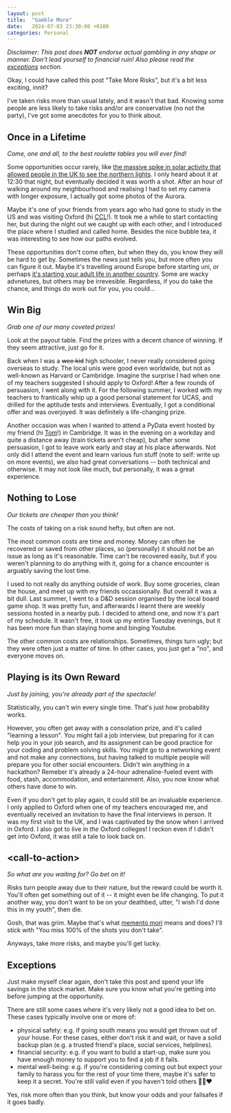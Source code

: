 ```yaml
---
layout: post
title:  "Gamble More"
date:   2024-07-03 23:30:00 +0100
categories: Personal
---
```


_Disclaimer: This post does **NOT** endorse actual gambling in any shape or manner. Don't lead yourself to financial ruin! Also please read the [exceptions](#exceptions) section._

Okay, I could have called this post "Take More Risks", but it's a bit less exciting, innit?

I've taken risks more than usual lately, and it wasn't that bad. Knowing some people are less likely to take risks and/or are conservative (no not the party), I've got some anecdotes for you to think about.

## Once in a Lifetime

_Come, one and all, to the best roulette tables you will ever find!_

Some opportunities occur rarely, like [the massive spike in solar activity that allowed people in the UK to see the northern lights](https://www.bbc.co.uk/news/uk-england-london-68995281). I only heard about it at 12:30 that night, but eventually decided it was worth a shot. After an hour of walking around my neighbourhood and realising I had to set my camera with longer exposure, I actually got some photos of the Aurora.

Maybe it's one of your friends from years ago who had gone to study in the US and was visiting Oxford (hi [CCL](https://www.linkedin.com/in/ching-lam-choi/)!). It took me a while to start contacting her, but during the night out we caught up with each other, and I introduced the place where I studied and called home. Besides the nice bubble tea, it was interesting to see how our paths evolved. 

These opportunities don't come often, but when they do, you know they will be hard to get by. Sometimes the news just tells you, but more often you can figure it out. Maybe it's travelling around Europe before starting uni, or perhaps [it's starting your adult life in another country](./2024-03-13-big-changes.md). Some are wacky advnetures, but others may be irrevesible. Regardless, if you do take the chance, and things do work out for you, you could...

## Win Big

_Grab one of our many coveted prizes!_

Look at the payout table. Find the prizes with a decent chance of winning. If they seem attractive, just go for it.

Back when I was a ~~wee kid~~ high schooler, I never really considered going overseas to study. The local unis were good even worldwide, but not as well-known as Harvard or Cambridge. Imagine the surprise I had when one of my teachers suggested I should apply to Oxford! After a few rounds of persuasion, I went along with it. For the following summer, I worked with my teachers to frantically whip up a good personal statement for UCAS, and drilled for the aptitude tests and interviews. Eventually, I got a conditional offer and was overjoyed. It was definitely a life-changing prize.

Another occasion was when I wanted to attend a PyData event hosted by my friend (hi [Tom](https://github.com/TomBurdge)!) in Cambridge. It was in the evening on a workday and quite a distance away (train tickets aren't cheap), but after some persuasion, I got to leave work early and stay at his place afterwards. Not only did I attend the event and learn various fun stuff (note to self: write up on more events), we also had great conversations -- both technical and otherwise. It may not look like much, but personally, it was a great experience.

## Nothing to Lose

_Our tickets are cheaper than you think!_

The costs of taking on a risk sound hefty, but often are not.

The most common costs are time and money. Money can often be recovered or saved from other places, so (personally) it should not be an issue as long as it's reasonable. Time can't be recovered easily, but if you weren't planning to do anything with it, going for a chance encounter is arguably saving the lost time.

I used to not really do anything outside of work. Buy some groceries, clean the house, and meet up with my friends occassionally. But overall it was a bit dull. Last summer, I went to a D&D session organised by the local board game shop. It was pretty fun, and afterwards I learnt there are weekly sessions hosted in a nearby pub. I decided to attend one, and now it's part of my schedule. It wasn't free, it took up my entire Tuesday evenings, but it has been more fun than staying home and binging Youtube.

The other common costs are relationships. Sometimes, things turn ugly; but they were often just a matter of time. In other cases, you just get a "no", and everyone moves on.

## Playing is its Own Reward

_Just by joining, you're already part of the spectacle!_

Statistically, you can't win every single time. That's just how probability works.

However, you often get away with a consolation prize, and it's called "learning a lesson". You might fail a job interview, but preparing for it can help you in your job search, and its assignment can be good practice for your coding and problem solving skills. You might go to a networking event and not make any connections, but having talked to multiple people will prepare you for other social encounters. <!--What do you mean small talk is easy?--> Didn't win anything in a hackathon? Remeber it's already a 24-hour adrenaline-fueled event with food, stash, accommodation, and entertainment. Also, you now know what others have done to win.

Even if you don't get to play again, it could still be an invaluable experience. I only applied to Oxford when one of my teachers encouraged me, and eventually received an invitation to have the final interviews in person. It was my first visit to the UK, and I was captivated by the snow when I arrived in Oxford. I also got to live in _the_ Oxford colleges! I reckon even if I didn't get into Oxford, it was still a tale to look back on.

## \<call-to-action>

_So what are you waiting for? Go bet on it!_

Risks turn people away due to their nature, but the reward could be worth it. You'll often get something out of it -- it might even be life changing. To put it another way, you don't want to be on your deathbed, utter, "I wish I'd done this in my youth", then die.

Gosh, that was grim. Maybe that's what [memento mori](https://en.wikipedia.org/wiki/Memento_mori) means and does? I'll stick with "You miss 100% of the shots you don't take".

Anyways, take more risks, and maybe you'll get lucky.

## Exceptions

Just make myself clear again, don't take this post and spend your life savings in the stock market. Make sure you know what you're getting into before jumping at the opportunity.

There are still some cases where it's very likely not a good idea to bet on. These cases typically involve one or more of:

- physical safety: e.g. if going south means you would get thrown out of your house. For these cases, either don't risk it and wait, or have a solid backup plan (e.g. a trusted friend's place, social services, helplines).
- financial security: e.g. if you want to build a start-up, make sure you have enough money to support you to find a job if it fails.
- mental well-being: e.g. if you're considering coming out but expect your family to harass you for the rest of your time there, maybe it's safer to keep it a secret. You're still valid even if you haven't told others 🏳️‍🌈❤️

Yes, risk more often than you think, but know your odds and your failsafes if it goes badly.